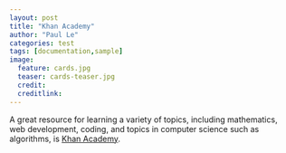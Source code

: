 ```yaml
---
layout: post
title: "Khan Academy"
author: "Paul Le"
categories: test
tags: [documentation,sample]
image:
  feature: cards.jpg
  teaser: cards-teaser.jpg
  credit:
  creditlink:
---
```


A great resource for learning a variety of topics, including mathematics, web development, coding, and topics in computer science such as algorithms, is [Khan Academy](https://www.khanacademy.org/).
